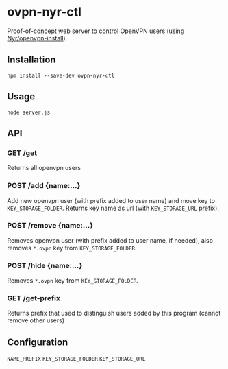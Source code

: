 # ovpn-nyr-ctl
Proof-of-concept web server to control OpenVPN users (using [Nyr/openvpn-install](https://github.com/Nyr/openvpn-install)).

## Installation

```
npm install --save-dev ovpn-nyr-ctl
```

## Usage

```
node server.js
```


## API

### GET /get
Returns all openvpn users

### POST /add {name:...}
Add new openvpn user (with prefix added to user name) and move key to `KEY_STORAGE_FOLDER`. Returns key name as url (with `KEY_STORAGE_URL` prefix).

### POST /remove {name:...}
Removes openvpn user (with prefix added to user name, if needed), also removes `*.ovpn` key from `KEY_STORAGE_FOLDER`.

### POST /hide {name:...}
Removes `*.ovpn` key from `KEY_STORAGE_FOLDER`.

### GET /get-prefix
Returns prefix that used to distinguish users added by this program (cannot remove other users)

## Configuration

`NAME_PREFIX`
`KEY_STORAGE_FOLDER`
`KEY_STORAGE_URL`



